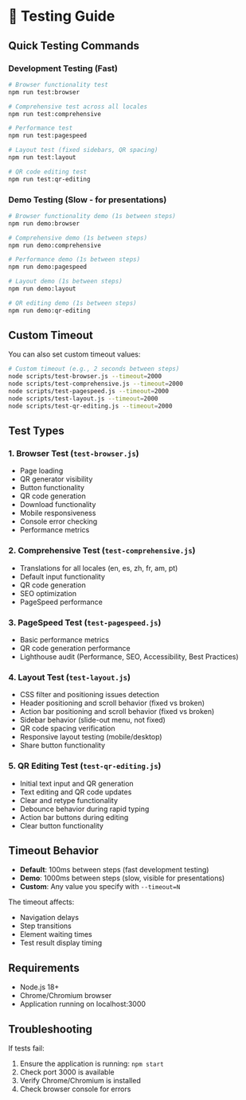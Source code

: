 # 🧪 Testing Guide

## Quick Testing Commands

### Development Testing (Fast)

```bash
# Browser functionality test
npm run test:browser

# Comprehensive test across all locales
npm run test:comprehensive

# Performance test
npm run test:pagespeed

# Layout test (fixed sidebars, QR spacing)
npm run test:layout

# QR code editing test
npm run test:qr-editing
```

### Demo Testing (Slow - for presentations)

```bash
# Browser functionality demo (1s between steps)
npm run demo:browser

# Comprehensive demo (1s between steps)
npm run demo:comprehensive

# Performance demo (1s between steps)
npm run demo:pagespeed

# Layout demo (1s between steps)
npm run demo:layout

# QR editing demo (1s between steps)
npm run demo:qr-editing
```

## Custom Timeout

You can also set custom timeout values:

```bash
# Custom timeout (e.g., 2 seconds between steps)
node scripts/test-browser.js --timeout=2000
node scripts/test-comprehensive.js --timeout=2000
node scripts/test-pagespeed.js --timeout=2000
node scripts/test-layout.js --timeout=2000
node scripts/test-qr-editing.js --timeout=2000
```

## Test Types

### 1. Browser Test (`test-browser.js`)

-   Page loading
-   QR generator visibility
-   Button functionality
-   QR code generation
-   Download functionality
-   Mobile responsiveness
-   Console error checking
-   Performance metrics

### 2. Comprehensive Test (`test-comprehensive.js`)

-   Translations for all locales (en, es, zh, fr, am, pt)
-   Default input functionality
-   QR code generation
-   SEO optimization
-   PageSpeed performance

### 3. PageSpeed Test (`test-pagespeed.js`)

-   Basic performance metrics
-   QR code generation performance
-   Lighthouse audit (Performance, SEO, Accessibility, Best Practices)

### 4. Layout Test (`test-layout.js`)

-   CSS filter and positioning issues detection
-   Header positioning and scroll behavior (fixed vs broken)
-   Action bar positioning and scroll behavior (fixed vs broken)
-   Sidebar behavior (slide-out menu, not fixed)
-   QR code spacing verification
-   Responsive layout testing (mobile/desktop)
-   Share button functionality

### 5. QR Editing Test (`test-qr-editing.js`)

-   Initial text input and QR generation
-   Text editing and QR code updates
-   Clear and retype functionality
-   Debounce behavior during rapid typing
-   Action bar buttons during editing
-   Clear button functionality

## Timeout Behavior

-   **Default**: 100ms between steps (fast development testing)
-   **Demo**: 1000ms between steps (slow, visible for presentations)
-   **Custom**: Any value you specify with `--timeout=N`

The timeout affects:

-   Navigation delays
-   Step transitions
-   Element waiting times
-   Test result display timing

## Requirements

-   Node.js 18+
-   Chrome/Chromium browser
-   Application running on localhost:3000

## Troubleshooting

If tests fail:

1. Ensure the application is running: `npm start`
2. Check port 3000 is available
3. Verify Chrome/Chromium is installed
4. Check browser console for errors
